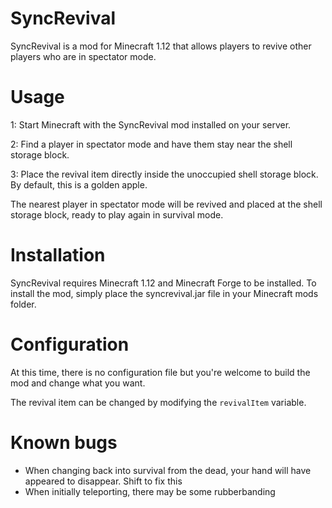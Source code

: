 # SyncRevival
SyncRevival is a mod for Minecraft 1.12 that allows players to revive other players who are in spectator mode.

# Usage
1: Start Minecraft with the SyncRevival mod installed on your server.

2: Find a player in spectator mode and have them stay near the shell storage block.

3: Place the revival item directly inside the unoccupied shell storage block. By default, this is a golden apple.

The nearest player in spectator mode will be revived and placed at the shell storage block, ready to play again in survival mode.

# Installation
SyncRevival requires Minecraft 1.12 and Minecraft Forge to be installed. To install the mod, simply place the syncrevival.jar file in your Minecraft mods folder.

# Configuration
At this time, there is no configuration file but you're welcome to build the mod and change what you want.

The revival item can be changed by modifying the `revivalItem` variable.

# Known bugs
- When changing back into survival from the dead, your hand will have appeared to disappear. Shift to fix this
- When initially teleporting, there may be some rubberbanding
